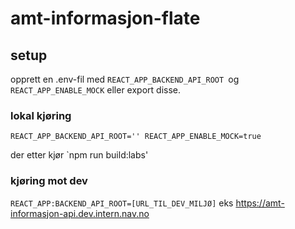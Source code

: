 # amt-informasjon-flate

## setup

opprett en .env-fil med `REACT_APP_BACKEND_API_ROOT `og `REACT_APP_ENABLE_MOCK` eller export disse.

### lokal kjøring

`REACT_APP_BACKEND_API_ROOT=''
REACT_APP_ENABLE_MOCK=true`

der etter kjør
`npm run build:labs'

### kjøring mot dev

`REACT_APP:BACKEND_API_ROOT=[URL_TIL_DEV_MILJØ]` eks https://amt-informasjon-api.dev.intern.nav.no

